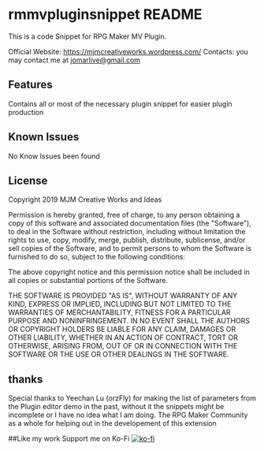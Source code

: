 # rmmvpluginsnippet README

This is a code Snippet for RPG Maker MV Plugin.

Official Website: https://mjmcreativeworks.wordpress.com/
Contacts:
you may contact me at jomarlive@gmail.com

## Features

Contains all or most of the necessary plugin snippet for easier plugin production

## Known Issues

No Know Issues been found

## License

Copyright 2019 MJM Creative Works and Ideas

Permission is hereby granted, free of charge, to any person obtaining a copy of this software and associated documentation files (the "Software"), to deal in the Software without restriction, including without limitation the rights to use, copy, modify, merge, publish, distribute, sublicense, and/or sell copies of the Software, and to permit persons to whom the Software is furnished to do so, subject to the following conditions:

The above copyright notice and this permission notice shall be included in all copies or substantial portions of the Software.

THE SOFTWARE IS PROVIDED "AS IS", WITHOUT WARRANTY OF ANY KIND, EXPRESS OR IMPLIED, INCLUDING BUT NOT LIMITED TO THE WARRANTIES OF MERCHANTABILITY, FITNESS FOR A PARTICULAR PURPOSE AND NONINFRINGEMENT. IN NO EVENT SHALL THE AUTHORS OR COPYRIGHT HOLDERS BE LIABLE FOR ANY CLAIM, DAMAGES OR OTHER LIABILITY, WHETHER IN AN ACTION OF CONTRACT, TORT OR OTHERWISE, ARISING FROM, OUT OF OR IN CONNECTION WITH THE SOFTWARE OR THE USE OR OTHER DEALINGS IN THE SOFTWARE.

## thanks
Special thanks to Yeechan Lu (orzFly) for making the list of parameters from the Plugin editor demo in the past, without it the snippets might be incomplete or I have no idea what I am doing.
The RPG Maker Community as a whole for helping out in the developement of this extension

##Like my work
Support me on Ko-Fi
[![ko-fi](https://www.ko-fi.com/img/githubbutton_sm.svg)](https://ko-fi.com/J3J61540Q)